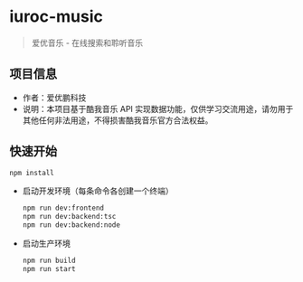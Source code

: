 # iuroc-music

> 爱优音乐 - 在线搜索和聆听音乐

## 项目信息

- 作者：爱优鹏科技
- 说明：本项目基于酷我音乐 API 实现数据功能，仅供学习交流用途，请勿用于其他任何非法用途，不得损害酷我音乐官方合法权益。

## 快速开始

```bash
npm install
```

- 启动开发环境（每条命令各创建一个终端）
    ```bash
    npm run dev:frontend
    npm run dev:backend:tsc
    npm run dev:backend:node
    ```
- 启动生产环境
    ```bash
    npm run build
    npm run start
    ```